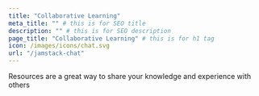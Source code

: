 ```yaml
---
title: "Collaborative Learning"
meta_title: "" # this is for SEO title
description: "" # this is for SEO description
page_title: "Collaborative Learning" # this is for h1 tag
icon: /images/icons/chat.svg
url: "/jamstack-chat"
---
```


Resources are a great way to share your knowledge and experience with others
